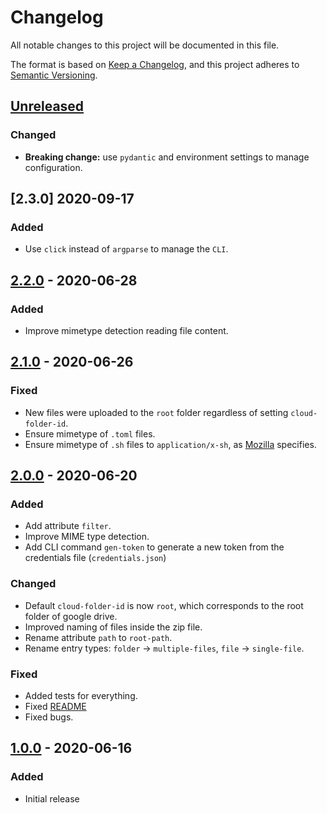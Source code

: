 # Changelog

All notable changes to this project will be documented in this file.

The format is based on [Keep a Changelog](https://keepachangelog.com/en/1.0.0/),
and this project adheres to [Semantic Versioning](https://semver.org/spec/v2.0.0.html).

## [Unreleased]

### Changed

- **Breaking change:** use `pydantic` and environment settings to manage configuration.

## [2.3.0] 2020-09-17

### Added

- Use `click` instead of `argparse` to manage the `CLI`.

## [2.2.0] - 2020-06-28

### Added

- Improve mimetype detection reading file content.

## [2.1.0] - 2020-06-26

### Fixed

- New files were uploaded to the `root` folder regardless of setting `cloud-folder-id`.
- Ensure mimetype of `.toml` files.
- Ensure mimetype of `.sh` files to `application/x-sh`, as [Mozilla](https://developer.mozilla.org/en-US/docs/Web/HTTP/Basics_of_HTTP/MIME_types/Common_types) specifies.

## [2.0.0] - 2020-06-20

### Added

- Add attribute `filter`.
- Improve MIME type detection.
- Add CLI command `gen-token` to generate a new token from the credentials file (`credentials.json`)

### Changed

- Default `cloud-folder-id` is now `root`, which corresponds to the root folder of google drive.
- Improved naming of files inside the zip file.
- Rename attribute `path` to `root-path`.
- Rename entry types: `folder` → `multiple-files`, `file` → `single-file`.

### Fixed

- Added tests for everything.
- Fixed [README](README.md)
- Fixed bugs.

## [1.0.0] - 2020-06-16

### Added

- Initial release

[unreleased]: https://github.com/sralloza/backup-to-cloud/compare/v2.2.0...HEAD
[2.2.0]: https://github.com/sralloza/backup-to-cloud/compare/v2.1.0...v2.2.0
[2.1.0]: https://github.com/sralloza/backup-to-cloud/compare/v2.0.0...v2.1.0
[2.0.0]: https://github.com/sralloza/backup-to-cloud/compare/v1.0.0...v2.0.0
[1.0.0]: https://github.com/sralloza/backup-to-cloud/releases/tag/v1.0.0
